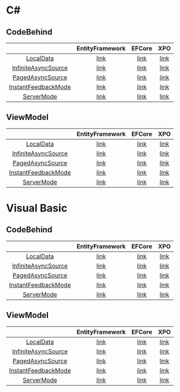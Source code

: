 # C#
## CodeBehind
||EntityFramework|EFCore|XPO|
|:---:|:---:|:---:|:---:|
|[LocalData](https://docs.devexpress.com/WPF/6090/controls-and-libraries/data-grid/bind-to-data/bind-to-local-data)|[link](CodeBehind\EntityFramework\LocalData)|[link](CodeBehind\EFCore\LocalData)|[link](CodeBehind\XPO\LocalData)|
|[InfiniteAsyncSource](https://docs.devexpress.com/WPF/6090/controls-and-libraries/data-grid/bind-to-data/bind-to-any-data-source-with-virtual-sources/virtual-sources-overview#infinite-source)|[link](CodeBehind\EntityFramework\InfiniteAsyncSource)|[link](CodeBehind\EFCore\InfiniteAsyncSource)|[link](CodeBehind\XPO\InfiniteAsyncSource)|
|[PagedAsyncSource](https://docs.devexpress.com/WPF/6090/controls-and-libraries/data-grid/bind-to-data/bind-to-any-data-source-with-virtual-sources/virtual-sources-overview#paged-source)|[link](CodeBehind\EntityFramework\PagedAsyncSource)|[link](CodeBehind\EFCore\PagedAsyncSource)|[link](CodeBehind\XPO\PagedAsyncSource)|
|[InstantFeedbackMode](https://docs.devexpress.com/WPF/6090/controls-and-libraries/data-grid/bind-to-data/server-mode-and-instant-feedback#instant-feedback-mode)|[link](CodeBehind\EntityFramework\InstantFeedbackMode)|[link](CodeBehind\EFCore\InstantFeedbackMode)|[link](CodeBehind\XPO\InstantFeedbackMode)|
|[ServerMode](https://docs.devexpress.com/WPF/6090/controls-and-libraries/data-grid/bind-to-data/server-mode-and-instant-feedback#server-mode)|[link](CodeBehind\EntityFramework\ServerMode)|[link](CodeBehind\EFCore\ServerMode)|[link](CodeBehind\XPO\ServerMode)|
## ViewModel
||EntityFramework|EFCore|XPO|
|:---:|:---:|:---:|:---:|
|[LocalData](https://docs.devexpress.com/WPF/6090/controls-and-libraries/data-grid/bind-to-data/bind-to-local-data)|[link](ViewModel\EntityFramework\LocalData)|[link](ViewModel\EFCore\LocalData)|[link](ViewModel\XPO\LocalData)|
|[InfiniteAsyncSource](https://docs.devexpress.com/WPF/6090/controls-and-libraries/data-grid/bind-to-data/bind-to-any-data-source-with-virtual-sources/virtual-sources-overview#infinite-source)|[link](ViewModel\EntityFramework\InfiniteAsyncSource)|[link](ViewModel\EFCore\InfiniteAsyncSource)|[link](ViewModel\XPO\InfiniteAsyncSource)|
|[PagedAsyncSource](https://docs.devexpress.com/WPF/6090/controls-and-libraries/data-grid/bind-to-data/bind-to-any-data-source-with-virtual-sources/virtual-sources-overview#paged-source)|[link](ViewModel\EntityFramework\PagedAsyncSource)|[link](ViewModel\EFCore\PagedAsyncSource)|[link](ViewModel\XPO\PagedAsyncSource)|
|[InstantFeedbackMode](https://docs.devexpress.com/WPF/6090/controls-and-libraries/data-grid/bind-to-data/server-mode-and-instant-feedback#instant-feedback-mode)|[link](ViewModel\EntityFramework\InstantFeedbackMode)|[link](ViewModel\EFCore\InstantFeedbackMode)|[link](ViewModel\XPO\InstantFeedbackMode)|
|[ServerMode](https://docs.devexpress.com/WPF/6090/controls-and-libraries/data-grid/bind-to-data/server-mode-and-instant-feedback#server-mode)|[link](ViewModel\EntityFramework\ServerMode)|[link](ViewModel\EFCore\ServerMode)|[link](ViewModel\XPO\ServerMode)|
# Visual Basic
## CodeBehind
||EntityFramework|EFCore|XPO|
|:---:|:---:|:---:|:---:|
|[LocalData](https://docs.devexpress.com/WPF/6090/controls-and-libraries/data-grid/bind-to-data/bind-to-local-data)|[link](CodeBehind\EntityFramework\LocalData)|[link](CodeBehind\EFCore\LocalData)|[link](CodeBehind\XPO\LocalData)|
|[InfiniteAsyncSource](https://docs.devexpress.com/WPF/6090/controls-and-libraries/data-grid/bind-to-data/bind-to-any-data-source-with-virtual-sources/virtual-sources-overview#infinite-source)|[link](CodeBehind\EntityFramework\InfiniteAsyncSource)|[link](CodeBehind\EFCore\InfiniteAsyncSource)|[link](CodeBehind\XPO\InfiniteAsyncSource)|
|[PagedAsyncSource](https://docs.devexpress.com/WPF/6090/controls-and-libraries/data-grid/bind-to-data/bind-to-any-data-source-with-virtual-sources/virtual-sources-overview#paged-source)|[link](CodeBehind\EntityFramework\PagedAsyncSource)|[link](CodeBehind\EFCore\PagedAsyncSource)|[link](CodeBehind\XPO\PagedAsyncSource)|
|[InstantFeedbackMode](https://docs.devexpress.com/WPF/6090/controls-and-libraries/data-grid/bind-to-data/server-mode-and-instant-feedback#instant-feedback-mode)|[link](CodeBehind\EntityFramework\InstantFeedbackMode)|[link](CodeBehind\EFCore\InstantFeedbackMode)|[link](CodeBehind\XPO\InstantFeedbackMode)|
|[ServerMode](https://docs.devexpress.com/WPF/6090/controls-and-libraries/data-grid/bind-to-data/server-mode-and-instant-feedback#server-mode)|[link](CodeBehind\EntityFramework\ServerMode)|[link](CodeBehind\EFCore\ServerMode)|[link](CodeBehind\XPO\ServerMode)|
## ViewModel
||EntityFramework|EFCore|XPO|
|:---:|:---:|:---:|:---:|
|[LocalData](https://docs.devexpress.com/WPF/6090/controls-and-libraries/data-grid/bind-to-data/bind-to-local-data)|[link](ViewModel\EntityFramework\LocalData)|[link](ViewModel\EFCore\LocalData)|[link](ViewModel\XPO\LocalData)|
|[InfiniteAsyncSource](https://docs.devexpress.com/WPF/6090/controls-and-libraries/data-grid/bind-to-data/bind-to-any-data-source-with-virtual-sources/virtual-sources-overview#infinite-source)|[link](ViewModel\EntityFramework\InfiniteAsyncSource)|[link](ViewModel\EFCore\InfiniteAsyncSource)|[link](ViewModel\XPO\InfiniteAsyncSource)|
|[PagedAsyncSource](https://docs.devexpress.com/WPF/6090/controls-and-libraries/data-grid/bind-to-data/bind-to-any-data-source-with-virtual-sources/virtual-sources-overview#paged-source)|[link](ViewModel\EntityFramework\PagedAsyncSource)|[link](ViewModel\EFCore\PagedAsyncSource)|[link](ViewModel\XPO\PagedAsyncSource)|
|[InstantFeedbackMode](https://docs.devexpress.com/WPF/6090/controls-and-libraries/data-grid/bind-to-data/server-mode-and-instant-feedback#instant-feedback-mode)|[link](ViewModel\EntityFramework\InstantFeedbackMode)|[link](ViewModel\EFCore\InstantFeedbackMode)|[link](ViewModel\XPO\InstantFeedbackMode)|
|[ServerMode](https://docs.devexpress.com/WPF/6090/controls-and-libraries/data-grid/bind-to-data/server-mode-and-instant-feedback#server-mode)|[link](ViewModel\EntityFramework\ServerMode)|[link](ViewModel\EFCore\ServerMode)|[link](ViewModel\XPO\ServerMode)|
